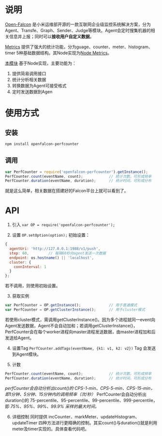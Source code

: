# 说明

[Open-Falcon](http://open-falcon.com/) 是小米运维部开源的一款互联网企业级监控系统解决方案，分为Agent、Transfe、Graph、Sender、Judge等模块。Agent会定时搜集机器的相关信息并上报；同时可以**接收用户自定义数据**。

[Metrics](http://dropwizard.github.io/metrics/2.2.0/getting-started/) 提供了强大的统计功能，分为guage、counter、meter、histogram、timer 5种基础数据结构。其Node实现为[Node Metrics](https://github.com/mikejihbe/metrics)。

[本模块](https://github.com/efeiefei/openfalcon-perfcounter) 基于Node实现，主要功能为：
1. 提供简易调用接口
2. 统计分析相关数据
3. 转换数据为Agent可接受格式
4. 定时发送数据到Agen

# 使用方式

## 安装
```sh
npm install openfalcon-perfcounter
```
## 调用
```javascript
var PerfCounter = require('openfalcon-perfcounter').getInstance();
PerfCounter.count(eventName, count);            // 统计次数，可形成频率
PerfCounter.duration(eventName, duration);      // 统计时间，可形成分布
```
就是这么简单，相关数据在搭建好的Falcon平台上就可以看到了。

# API

1. 引入 ```var OP = require('openfalcon-perfcounter');```

2. 设置 ```OP.setOption(option);``` 
初始设置：
```javascript
{
  agentUri: 'http://127.0.0.1:1988/v1/push',
  step: 60,         // 每隔60秒向agent发送一次数据
  endpoint: os.hostname() || 'localhost',
  cluster: {
    connInterval: 1
  }
};
```
若不调用，则使用初始设置。

3. 获取实例
```javascript
var PerfCounter = OP.getInstance();             // 用于普通模式
var PerfCounter = OP.getClusterInstance();      // 用于cluster模式
```
若使用cluster模式，需调用getClusterInstance()。因为多个进程就同一event向Agent发送数据，Agent不会自动加和；若调用getClusterInstance()，PerfCounter会在每个worker进程向master进程发送数据，由master进程加和后发送给Agent。

4. 设置Tag ```PerfCounter.addTags(eventName, {k1: v1, k2: v2})```
Tag 会发送到Agent模块。

5. 计数
```javascript
PerfCounter.count(eventName, count);            // 统计次数，可形成频率
PerfCounter.duration(eventName, duration);      // 统计时间，可形成分布
```
*perfCounter会自动分析出count()的 CPS-1-min、CPS-5-min、CPS-15-min，即1分钟、5分钟、15分钟内的调用频率（次/秒）*
PerfCounter会自动分析出duration()的 75-percentile、95-percentile、99-percentile、999-percentile，即 *75%、95%、99%、99.9% 采样的最大时间。*

6. 详细控制
同时提供 incCounter、markMeter、updateHistogram、updateTimer 四种方法进行更精确的控制。其实count()与duration()就是利用meter及timer实现的。具体查看代码吧。
